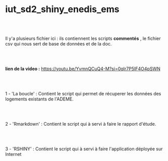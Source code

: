 # iut_sd2_shiny_enedis_ems

<br> <br>

Il y'a plusieurs fichier ici : ils contiennent les scripts **commentés** , le fichier csv qui nous sert de base de données et de la doc.

<br> <br>

**lien de la video :** https://youtu.be/YvmnQCuQ4-M?si=0qIr7P5IF4O4pSWN


<br> <br>

1 - 'La boucle' : Contient le script qui permet de récuperer les données des logements existants de l'ADEME. 

<br> <br> 

2 - 'Rmarkdown' : Contient le script qui à servi à faire le rapport d'étude.

<br><br>

3 - 'RSHINY' : Contient le script qui à servi à faire l'application déployée sur Internet
